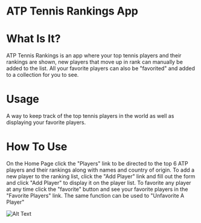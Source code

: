 # ATP Tennis Rankings App

# What Is It?

ATP Tennis Rankings is an app where your top tennis players and their rankings are shown, new players that move up in rank can manually be added to the list. All your favorite players can also be "favorited" and added to a collection for you to see.

# Usage

A way to keep track of the top tennis players in the world as well as displaying your favorite players.

# How To Use

On the Home Page click the "Players" link to be directed to the top 6 ATP players and their rankings along with names and country of origin. To add a new player to the ranking list, click the "Add Player" link and fill out the form and click "Add Player" to display it on the player list. To favorite any player at any time click the "favorite" button and see your favorite players in the "Favorite Players" link. The same function can be used to "Unfavorite A Player"


![Alt Text](https://media.giphy.com/media/c1TkryJ0U4uuJA4Vm1/giphy.gif)
